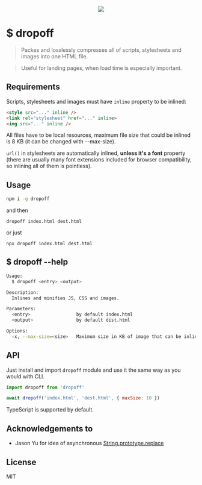 <p align="center">
  <img src="https://i.imgur.com/cZ8rSzB.png">
</p>

# $ dropoff

> Packes and losslessly compresses all of scripts, stylesheets and images into one HTML file.

> Useful for landing pages, when load time is especially important.

## Requirements
Scripts, stylesheets and images must have ```inline``` property to be inlined:

```html
<style src="..." inline />
<link rel="stylesheet" href="..." inline>
<img src="..." inline />  
```

All files have to be local resources, maximum file size that could be inlined is 8 KB (it can be changed with --max-size).

```url()``` in stylesheets are automatically inlined, **unless it's a font** property (there are usually many font extensions included for browser compatibility, so inlining all of them is pointless).


## Usage
```sh
npm i -g dropoff
```
and then
```
dropoff index.html dest.html
```
or just
```
npx dropoff index.html dest.html
```

## $ dropoff --help
```sh
Usage:
  $ dropoff <entry> <output>

Description:
  Inlines and minifies JS, CSS and images.

Parameters:
  <entry>                 by default index.html
  <output>                by default dist.html

Options:
  -x, --max-size=<size>   Maximum size in KB of image that can be inlined. By default 8 KB.
```

## API

Just install and import ```dropoff``` module and use it the same way as you would with CLI.

```javascript
import dropoff from 'dropoff'

await dropoff('index.html', 'dest.html', { maxSize: 10 })
```

TypeScript is supported by default.

## Acknowledgements to
- Jason Yu
 for idea of asynchronous [String.prototype.replace](https://dev.to/ycmjason/stringprototypereplace-asynchronously-28k9)

## License
MIT